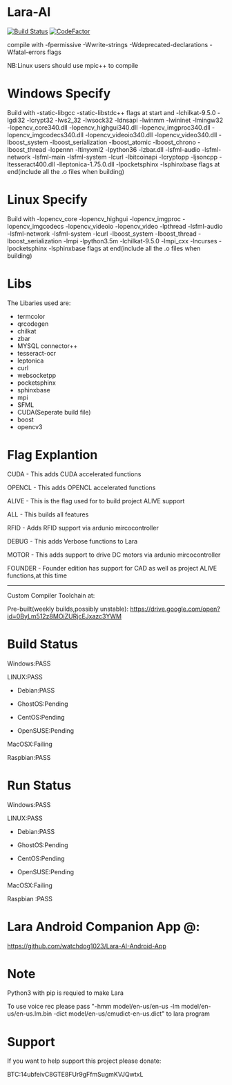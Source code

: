 # Lara-AI
[![Build Status](https://travis-ci.org/watchdog1023/Lara-AI.svg?branch=master)](https://travis-ci.org/watchdog1023/Lara-AI)
[![CodeFactor](https://www.codefactor.io/repository/github/watchdog1023/lara-ai/badge/master)](https://www.codefactor.io/repository/github/watchdog1023/lara-ai/overview/master)

compile with -fpermissive -Wwrite-strings -Wdeprecated-declarations -Wfatal-errors flags 

NB:Linux users should use mpic++ to compile 

# Windows Specify 
Build with -static-libgcc -static-libstdc++ flags at start and -lchilkat-9.5.0 -lgdi32 -lcrypt32 -lws2_32 -lwsock32 -ldnsapi -lwinmm -lwininet -lmingw32 -lopencv_core340.dll -lopencv_highgui340.dll -lopencv_imgproc340.dll -lopencv_imgcodecs340.dll -lopencv_videoio340.dll -lopencv_video340.dll -lboost_system -lboost_serialization -lboost_atomic -lboost_chrono -lboost_thread -lopennn -ltinyxml2 -lpython36 -lzbar.dll -lsfml-audio -lsfml-network -lsfml-main -lsfml-system -lcurl -lbitcoinapi -lcryptopp -ljsoncpp -ltesseract400.dll -lleptonica-1.75.0.dll -lpocketsphinx -lsphinxbase flags at end(include all the .o files when building)

# Linux Specify
Build with -lopencv_core -lopencv_highgui -lopencv_imgproc -lopencv_imgcodecs -lopencv_videoio -lopencv_video -lpthread -lsfml-audio -lsfml-network  -lsfml-system -lcurl -lboost_system -lboost_thread -lboost_serialization -lmpi -lpython3.5m -lchilkat-9.5.0 -lmpi_cxx -lncurses -lpocketsphinx -lsphinxbase flags at end(include all the .o files when building)

# Libs
The Libaries used are:
  - termcolor
  - qrcodegen
  - chilkat
  - zbar
  - MYSQL connector++
  - tesseract-ocr
  - leptonica
  - curl
  - websocketpp
  - pocketsphinx
  - sphinxbase
  - mpi
  - SFML
  - CUDA(Seperate build file)
  - boost
  - opencv3

# Flag Explantion
CUDA - This adds CUDA accelerated functions

OPENCL - This adds OPENCL accelerated functions

ALIVE - This is the flag used for to build project ALIVE support

ALL - This builds all features

RFID - Adds RFID support via ardunio mircocontroller

DEBUG - This adds Verbose functions to Lara

MOTOR - This adds support to drive DC motors via ardunio mircocontroller

FOUNDER - Founder edition has support for CAD as well as project ALIVE functions,at this time
___
Custom Compiler Toolchain at:


Pre-built(weekly builds,possibly unstable):
https://drive.google.com/open?id=0ByLm512z8MOiZURjcEJxazc3YWM

# Build Status
Windows:PASS

LINUX:PASS

  - Debian:PASS

  - GhostOS:Pending
  
  - CentOS:Pending
  
  - OpenSUSE:Pending

MacOSX:Failing

Raspbian:PASS

# Run Status
Windows:PASS

LINUX:PASS
  
  - Debian:PASS
  
  - GhostOS:Pending
  
  - CentOS:Pending
  
  - OpenSUSE:Pending

MacOSX:Failing

Raspbian :PASS

# Lara Android Companion App @:

https://github.com/watchdog1023/Lara-AI-Android-App

# Note
Python3 with pip is requied to make Lara

To use voice rec please pass "-hmm model/en-us/en-us -lm model/en-us/en-us.lm.bin -dict model/en-us/cmudict-en-us.dict" to lara program

# Support
If you want to help support this project please donate:

BTC:14ubfeivC8GTE8FUr9gFfmSugmKVJQwtxL
